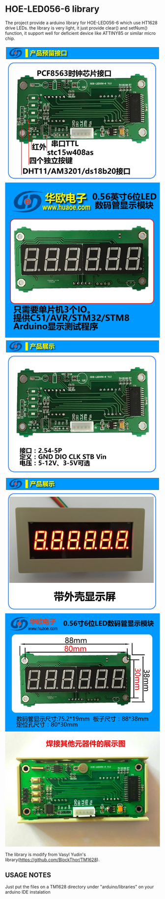 HOE-LED056-6 library
=====

The project provide a arduino library for HOE-LED056-6 which use HT1628 drive LEDs.
the library is very light, it just provide clear() and setNum() function, it support
well for deficient device like ATTINY85 or similar micro chip.

![image](https://github.com/eyesblue/HT1628_HOE-LED056-6/blob/master/images/1.jpg)
![image](https://github.com/eyesblue/HT1628_HOE-LED056-6/blob/master/images/2.jpg)
![image](https://github.com/eyesblue/HT1628_HOE-LED056-6/blob/master/images/3.jpg)
![image](https://github.com/eyesblue/HT1628_HOE-LED056-6/blob/master/images/4.jpg)
![image](https://github.com/eyesblue/HT1628_HOE-LED056-6/blob/master/images/5.jpg)
![image](https://github.com/eyesblue/HT1628_HOE-LED056-6/blob/master/images/6.jpg)


The library is modify from Vasyl Yudin's library(https://github.com/BlockThor/TM1628).

USAGE NOTES
---

Just put the files on a TM1628 directory under "arduino/libraries" on your arduino IDE instalation
